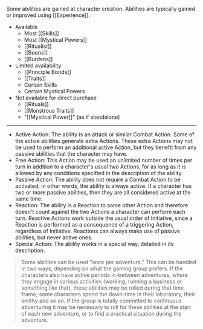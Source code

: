Some abilities are gained at character creation. Abilities are typically gained or improved using [[Experience]].

* Available
	* Most [[Skills]]
	* Most [[Mystical Powers]]
	* [[Ritualist]]
	* [[Boons]]
	* [[Burdens]]
* Limited availability
	* [[Principle Bonds]]
	* [[Traits]]
	* Certain Skills
	* Certain Mystical Powers
* Not available for direct purchase
	* [[Rituals]]
	* [[Monstrous Traits]]
	* "[[Mystical Power]]" (as if standalone)

---

* Active Action: The ability is an attack or similar Combat Action. Some of the active abilities generate extra Actions. These extra Actions may not be used to perform an additional active Action, but they benefit from any passive abilities that the character may have.
* Free Action: This Action may be used an unlimited number of times per turn in addition to a character's usual two Actions, for as long as it is allowed by any conditions specified in the description of the ability.
* Passive Action: The ability does not require a Combat Action to be activated; in other words, the ability is always active. If a character has two or more passive abilities, then they are all considered active at the same time.
* Reaction: The ability is a Reaction to some other Action and therefore doesn't count against the two Actions a character can perform each turn. Reactive Actions work outside the usual order of Initiative, since a Reaction is performed as a consequence of a triggering Action, regardless of Initiative. Reactions can always make use of passive abilities, but never active ones.
* Special Action: The ability works in a special way, detailed in its description.

> Some abilities can be used “once per adventure.” This can be handled in two ways, depending on what the gaming group prefers. If the characters also have active periods in-between adventures, where they engage in various activities (working, running a business or something like that), these abilities may be rolled during that time frame; some characters spend the down-time in their laboratory, their smithy and so on. If the group is totally committed to continuous adventuring it may be necessary to roll for these abilities at the start of each new adventure, or to find a practical situation during the adventure.